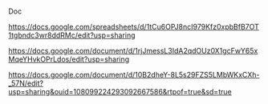 # 

Doc 

https://docs.google.com/spreadsheets/d/1tCu6OPJ8ncI979Kfz0xpbBfB7OT1tgbndc3wr8ddRMc/edit?usp=sharing

https://docs.google.com/document/d/1rjJmessL3IdA2qdOUz0X1gcFwY65xMqeYHvkOPrLdos/edit?usp=sharing

https://docs.google.com/document/d/10B2dheY-8L5s29FZS5LMbWKxCXh-_57N/edit?usp=sharing&ouid=108099224293092667586&rtpof=true&sd=true





